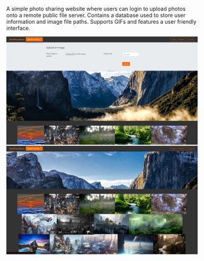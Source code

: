 A simple photo sharing website where users can login to upload photos onto a remote public file server. Contains a database used to store user information and image file paths. Supports GIFs and features a user friendly interface.

![preview](https://github.com/eMar2000/PhotoShare/blob/master/Preview/Preview1.png)
![preview2](https://github.com/eMar2000/PhotoShare/blob/master/Preview/Preview2.png)

